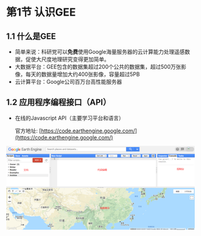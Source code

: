 # 第1节 认识GEE

## 1.1 什么是GEE

* 简单来说：科研党可以**免费**使用Google海量服务器的云计算能力处理遥感数据，促使大尺度地理研究变得更加简单。
* 大数据平台：GEE包含的数据集超过200个公共的数据集，超过500万张影像，每天的数据量增加大约400张影像，容量超过5PB
* 云计算平台：Google公司百万台高性能服务器

## 1.2 应用程序编程接口（API）

* 在线的Javascript API（主要学习平台和语言）

  官方地址: [https://code.earthengine.google.com/](https://code.earthengine.google.com/)

![&#x7F16;&#x8F91;&#x5668;&#x64CD;&#x754C;&#x9762;](../.gitbook/assets/bian-ji-qi-cao-jie-mian.png)

